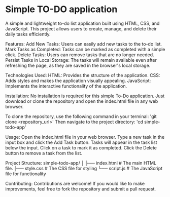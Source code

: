 # Simple TO-DO application

A simple and lightweight to-do list application built using HTML, CSS, and JavaScript. This project allows users to create, manage, and delete their daily tasks efficiently.

Features:
Add New Tasks: Users can easily add new tasks to the to-do list.
Mark Tasks as Completed: Tasks can be marked as completed with a simple click.
Delete Tasks: Users can remove tasks that are no longer needed.
Persist Tasks in Local Storage: The tasks will remain available even after refreshing the page, as they are saved in the browser's local storage.

Technologies Used:
HTML: Provides the structure of the application.
CSS: Adds styles and makes the application visually appealing.
JavaScript: Implements the interactive functionality of the application.

Installation:
No installation is required for this simple To-Do application. Just download or clone the repository and open the index.html file in any web browser.

To clone the repository, use the following command in your terminal: 'git clone <repository_url>'
Then navigate to the project directory: 'cd simple-todo-app'

Usage:
Open the index.html file in your web browser.
Type a new task in the input box and click the Add Task button.
Tasks will appear in the task list below the input.
Click on a task to mark it as completed.
Click the Delete button to remove a task from the list.

Project Structure:
simple-todo-app/
│
├── index.html         # The main HTML file.
├── style.css          # The CSS file for styling
└── script.js          # The JavaScript file for functionality

Contributing:
Contributions are welcome! If you would like to make improvements, feel free to fork the repository and submit a pull request.